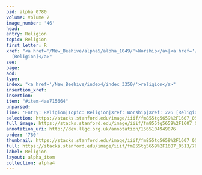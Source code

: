 ```yaml
---
pid: alpha_0780
volume: Volume 2
image_number: '46'
head: 
entry: Religion
topic: Religion
first_letter: R
xref: "<a href='/New_Beehive/alpha5/alpha_1049/'>Worship</a>|<a href='/New_Beehive/toc/toc2_081/'>226
  [Religion]</a>"
see: 
page: 
add: 
type: 
index: "<a href='/New_Beehive/index4/index_3350/'>religion</a>"
insertion_xref: 
insertion: 
item: "#item-4ae715664"
unparsed: 
line: 'Entry: Religion|Topic: Religion|Xref: Worship|Xref: 226 [Religion]|Index: religion|#item-4ae715664'
selection: https://stacks.stanford.edu/image/iiif/fm855tg5659%2F1607_0513/781,4312,2968,745/full/0/default.jpg
full_image: https://stacks.stanford.edu/image/iiif/fm855tg5659%2F1607_0513/full/full/0/default.jpg
annotation_uri: http://dev.llgc.org.uk/annotation/1565104949076
order: '780'
thumbnail: https://stacks.stanford.edu/image/iiif/fm855tg5659%2F1607_0513/781,4312,600,180/250,/0/default.jpg
full: https://stacks.stanford.edu/image/iiif/fm855tg5659%2F1607_0513/781,4312,2968,745/full/0/default.jpg
label: Religion
layout: alpha_item
collection: alpha4
---
```

